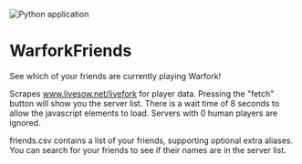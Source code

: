 ![Python application](https://github.com/Ben-Kandel/WarforkFriends/workflows/Python%20application/badge.svg?branch=master)


# WarforkFriends
See which of your friends are currently playing Warfork!

Scrapes www.livesow.net/livefork for player data. Pressing the "fetch" button will show you the server list. There is a wait time of 8 seconds to allow the javascript elements to load.
Servers with 0 human players are ignored.

friends.csv contains a list of your friends, supporting optional extra aliases. You can search for your friends to see if their names are in the server list.


